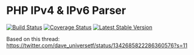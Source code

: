 # PHP IPv4 & IPv6 Parser

[![Build Status](https://www.travis-ci.com/iamcal/php-ip-parser.svg?branch=main)](https://www.travis-ci.com/iamcal/php-ip-parser)
[![Coverage Status](https://coveralls.io/repos/github/iamcal/php-ip-parser/badge.svg?branch=main)](https://coveralls.io/github/iamcal/php-ip-parser?branch=main)
[![Latest Stable Version](http://img.shields.io/packagist/v/iamcal/ip-parser.svg?style=flat)](https://packagist.org/packages/iamcal/ip-parser)

Based on this thread: https://twitter.com/dave_universetf/status/1342685822286360576?s=11
